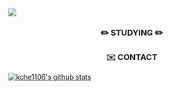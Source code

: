 ###
<img src="https://capsule-render.vercel.app/api?type=shark&color=e0c2e0&height=150&section=header&text=Kim%20%20Chae%20%20Eun&fontSize=55&fontColor=322b0c" />

<h3 align = "center"> ✏️ STUDYING ✏️ </h3>

<h3 align = "center"> ✉️ CONTACT </h3>

<p>
<a href = "mailto:kche011106@gmail.com">
<img src = "https://img.shields.io/badge/-Gmail-lightgrey>
</p>
            
![kche1106's github stats](https://github-readme-stats.vercel.app/api?username=kche1106&show_icons=true&theme=gruvbox)

<!--
**kche1106/kche1106** is a ✨ _special_ ✨ repository because its `README.md` (this file) appears on your GitHub profile.

Here are some ideas to get you started:

- 🔭 I’m currently working on ...
- 🌱 I’m currently learning ...
- 👯 I’m looking to collaborate on ...
- 🤔 I’m looking for help with ...
- 💬 Ask me about ...
- 📫 How to reach me: ...
- 😄 Pronouns: ...
- ⚡ Fun fact: ...
-->

